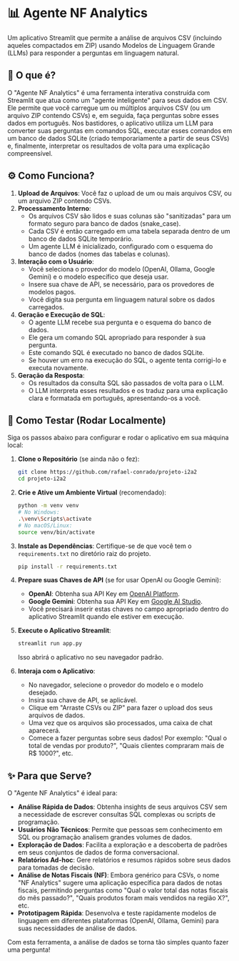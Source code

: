 # 📊 Agente NF Analytics

Um aplicativo Streamlit que permite a análise de arquivos CSV (incluindo aqueles compactados em ZIP) usando Modelos de Linguagem Grande (LLMs) para responder a perguntas em linguagem natural.

## 🌟 O que é?

O "Agente NF Analytics" é uma ferramenta interativa construída com Streamlit que atua como um "agente inteligente" para seus dados em CSV. Ele permite que você carregue um ou múltiplos arquivos CSV (ou um arquivo ZIP contendo CSVs) e, em seguida, faça perguntas sobre esses dados em português. Nos bastidores, o aplicativo utiliza um LLM para converter suas perguntas em comandos SQL, executar esses comandos em um banco de dados SQLite (criado temporariamente a partir de seus CSVs) e, finalmente, interpretar os resultados de volta para uma explicação compreensível.

## ⚙️ Como Funciona?

1.  **Upload de Arquivos**: Você faz o upload de um ou mais arquivos CSV, ou um arquivo ZIP contendo CSVs.
2.  **Processamento Interno**:
    * Os arquivos CSV são lidos e suas colunas são "sanitizadas" para um formato seguro para banco de dados (snake_case).
    * Cada CSV é então carregado em uma tabela separada dentro de um banco de dados SQLite temporário.
    * Um agente LLM é inicializado, configurado com o esquema do banco de dados (nomes das tabelas e colunas).
3.  **Interação com o Usuário**:
    * Você seleciona o provedor do modelo (OpenAI, Ollama, Google Gemini) e o modelo específico que deseja usar.
    * Insere sua chave de API, se necessário, para os provedores de modelos pagos.
    * Você digita sua pergunta em linguagem natural sobre os dados carregados.
4.  **Geração e Execução de SQL**:
    * O agente LLM recebe sua pergunta e o esquema do banco de dados.
    * Ele gera um comando SQL apropriado para responder à sua pergunta.
    * Este comando SQL é executado no banco de dados SQLite.
    * Se houver um erro na execução do SQL, o agente tenta corrigi-lo e executa novamente.
5.  **Geração da Resposta**:
    * Os resultados da consulta SQL são passados de volta para o LLM.
    * O LLM interpreta esses resultados e os traduz para uma explicação clara e formatada em português, apresentando-os a você.

## 🚀 Como Testar (Rodar Localmente)

Siga os passos abaixo para configurar e rodar o aplicativo em sua máquina local:

1.  **Clone o Repositório** (se ainda não o fez):
    ```bash
    git clone https://github.com/rafael-conrado/projeto-i2a2
    cd projeto-i2a2
    ```

2.  **Crie e Ative um Ambiente Virtual** (recomendado):
    ```bash
    python -m venv venv
    # No Windows:
    .\venv\Scripts\activate
    # No macOS/Linux:
    source venv/bin/activate
    ```

3.  **Instale as Dependências**:
    Certifique-se de que você tem o `requirements.txt` no diretório raiz do projeto.
    ```bash
    pip install -r requirements.txt
    ```

4.  **Prepare suas Chaves de API** (se for usar OpenAI ou Google Gemini):
    * **OpenAI**: Obtenha sua API Key em [OpenAI Platform](https://platform.openai.com/).
    * **Google Gemini**: Obtenha sua API Key em [Google AI Studio](https://aistudio.google.com/app/apikey).
    * Você precisará inserir estas chaves no campo apropriado dentro do aplicativo Streamlit quando ele estiver em execução.

5.  **Execute o Aplicativo Streamlit**:
    ```bash
    streamlit run app.py
    ```

    Isso abrirá o aplicativo no seu navegador padrão.

6.  **Interaja com o Aplicativo**:
    * No navegador, selecione o provedor do modelo e o modelo desejado.
    * Insira sua chave de API, se aplicável.
    * Clique em "Arraste CSVs ou ZIP" para fazer o upload dos seus arquivos de dados.
    * Uma vez que os arquivos são processados, uma caixa de chat aparecerá.
    * Comece a fazer perguntas sobre seus dados! Por exemplo: "Qual o total de vendas por produto?", "Quais clientes compraram mais de R$ 1000?", etc.

## ✨ Para que Serve?

O "Agente NF Analytics" é ideal para:

* **Análise Rápida de Dados**: Obtenha insights de seus arquivos CSV sem a necessidade de escrever consultas SQL complexas ou scripts de programação.
* **Usuários Não Técnicos**: Permite que pessoas sem conhecimento em SQL ou programação analisem grandes volumes de dados.
* **Exploração de Dados**: Facilita a exploração e a descoberta de padrões em seus conjuntos de dados de forma conversacional.
* **Relatórios Ad-hoc**: Gere relatórios e resumos rápidos sobre seus dados para tomadas de decisão.
* **Análise de Notas Fiscais (NF)**: Embora genérico para CSVs, o nome "NF Analytics" sugere uma aplicação específica para dados de notas fiscais, permitindo perguntas como "Qual o valor total das notas fiscais do mês passado?", "Quais produtos foram mais vendidos na região X?", etc.
* **Prototipagem Rápida**: Desenvolva e teste rapidamente modelos de linguagem em diferentes plataformas (OpenAI, Ollama, Gemini) para suas necessidades de análise de dados.

Com esta ferramenta, a análise de dados se torna tão simples quanto fazer uma pergunta!